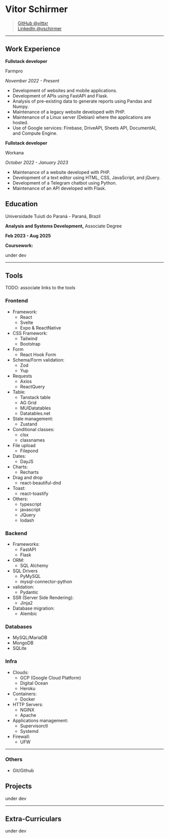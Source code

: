 # Vitor Schirmer

> [GitHub @vittxr](https://github.com/vittxr)  
> [LinkedIn @vschirmer](https://linkedin.com/in/vschirmer)  

---

## Work Experience

**Fullstack developer**

Farmpro

_November 2022 - Present_

- Development of websites and mobile applications.
- Development of APIs using FastAPI and Flask.
- Analysis of pre-existing data to generate reports using Pandas and Numpy.
- Maintenance of a legacy website developed with PHP.
- Maintenance of a Linux server (Debian) where the applications are hosted.
- Use of Google services: Firebase, DriveAPI, Sheets API, DocumentAI, and Compute
Engine.


**Fullstack developer**

Workana

_October 2022 - January 2023_

- Maintenance of a website developed with PHP.
- Development of a text editor using HTML, CSS, JavaScript, and jQuery.
- Development of a Telegram chatbot using Python.
- Maintenance of an API developed with Flask.

## Education

Universidade Tuiuti do Paraná - Paraná, Brazil

**Analysis and Systems Development,** Associate Degree

**Feb 2023 - Aug 2025**

**Coursework:**

under dev

---

## Tools

TODO: associate links to the tools

### Frontend

- Framework:
  - React
  - Svelte
  - Expo & ReactNative   
- CSS Framework:
  - Tailwind
  - Bootstrap
- Form
  - React Hook Form
- Schema/Form validation:
  - Zod
  - Yup
- Requests
  - Axios
  - ReactQuery
- Table:
  - Tanstack table
  - AG Grid
  - MUIDatatables
  - Datatables.net
- State management:
  - Zustand
- Conditional classes:
  - clsx
  - classnames 
- File upload
  - Filepond
- Dates: 
  - DayJS
- Charts: 
  - Recharts
- Drag and drop
  - react-beautiful-dnd
- Toast: 
  - react-toastify
- Others:
  - typescript
  - javascript
  - JQuery
  - lodash

### Backend

- Frameworks:
  - FastAPI
  - Flask
- ORM:
  - SQL Alchemy
- SQL Drivers
  - PyMySQL
  - mysql-connector-python
- validation:
  - Pydantic
- SSR (Server Side Rendering):
  - Jinja2
- Database migration:
  - Alembic

### Databases

- MySQL/MariaDB
- MongoDB
- SQLite

### Infra

- Clouds:
  - GCP (Google Cloud Platform)
  - Digital Ocean
  - Heroku
- Containers:
  - Docker
- HTTP Servers:
  - NGINX
  - Apache
- Applications management:
  - Supervisorctl
  - Systemd  
- Firewall:
  - UFW
 
---

### Others

- Git/Github

## Projects

under dev

---

## Extra-Curriculars

under dev
